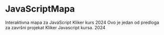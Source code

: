 # JavaScriptMapa
Interaktivna mapa za JavaScript Kliker kurs 2024
Ovo je jedan od predloga za završni projekat Kliker Javascript kursa. 2024
